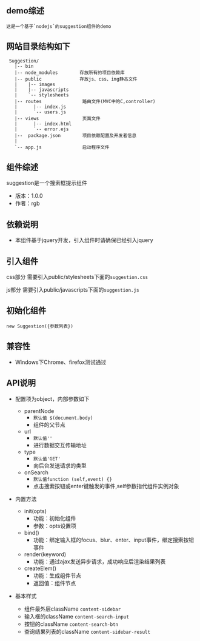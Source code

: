 ## demo综述
    这是一个基于`nodejs`的suggestion组件的demo

## 网站目录结构如下
```
 Suggestion/
   |-- bin      
   |-- node_modules        存放所有的项目依赖库            
   |-- public              存放js、css、img静态文件
   |    |-- images
   |    |-- javascripts
   |    `-- stylesheets
   |-- routes               路由文件(MVC中的C,controller)
   |      |-- index.js
   |      `-- users.js
   |-- views                页面文件
   |      |-- index.html
   |      `-- error.ejs
   |--  package.json        项目依赖配置及开发者信息
   |   
   `-- app.js               启动程序文件
```
## 组件综述
suggestion是一个搜索框提示组件

* 版本：1.0.0
* 作者：rgb

## 依赖说明
* 本组件基于jquery开发，引入组件时请确保已经引入jquery

## 引入组件
css部分 需要引入public/stylesheets下面的`suggestion.css`

js部分 需要引入public/javascripts下面的`suggestion.js`

## 初始化组件

    new Suggestion({参数列表})

## 兼容性
* Windows下Chrome、firefox测试通过

## API说明
* 配置项为object，内部参数如下
    * parentNode 
        * `默认值 $(document.body)`
        * 组件的父节点
    * url
        * `默认值''`
        * 进行数据交互传输地址
    * type 
        * `默认值'GET'`
        * 向后台发送请求的类型
    * onSearch 
        * `默认值function (self,event) {}`
        * 点击搜索按钮或enter键触发的事件,self参数指代组件实例对象
* 内置方法
    * init(opts)
        * 功能：初始化组件
        * 参数：opts设置项
    * bind()
        * 功能：绑定输入框的focus、blur、enter、input事件，绑定搜索按钮事件
    * render(keyword)
        * 功能：通过ajax发送异步请求，成功响应后渲染结果列表
    * createElem()
        * 功能：生成组件节点
        * 返回值：组件节点

* 基本样式
    * 组件最外层className `content-sidebar`
    * 输入框的className `content-search-input`
    * 按钮的className `content-search-btn` 
    * 查询结果列表的className `content-sidebar-result` 